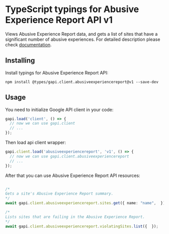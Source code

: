 # TypeScript typings for Abusive Experience Report API v1

Views Abusive Experience Report data, and gets a list of sites that have a significant number of abusive experiences.
For detailed description please check [documentation](https://developers.google.com/abusive-experience-report/).

## Installing

Install typings for Abusive Experience Report API:

```
npm install @types/gapi.client.abusiveexperiencereport@v1 --save-dev
```

## Usage

You need to initialize Google API client in your code:

```typescript
gapi.load('client', () => {
  // now we can use gapi.client
  // ...
});
```

Then load api client wrapper:

```typescript
gapi.client.load('abusiveexperiencereport', 'v1', () => {
  // now we can use gapi.client.abusiveexperiencereport
  // ...
});
```



After that you can use Abusive Experience Report API resources:

```typescript

/*
Gets a site's Abusive Experience Report summary.
*/
await gapi.client.abusiveexperiencereport.sites.get({ name: "name",  });

/*
Lists sites that are failing in the Abusive Experience Report.
*/
await gapi.client.abusiveexperiencereport.violatingSites.list({  });
```
